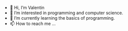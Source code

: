 - 👋 Hi, I’m Valentin
- 👀 I’m interested in programming and computer science.
- 🌱 I’m currently learning the basics of programming.
- 📫 How to reach me ...

<!---
valentincapelli/valentincapelli is a ✨ special ✨ repository because its `README.md` (this file) appears on your GitHub profile.
You can click the Preview link to take a look at your changes.
--->
